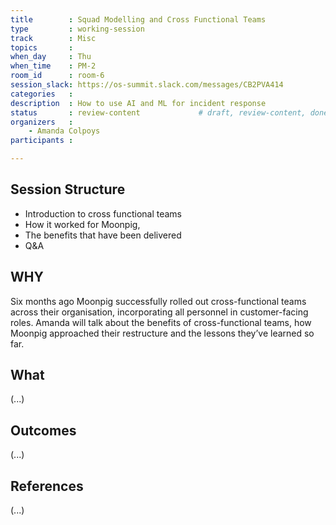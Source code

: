 ```yaml
---
title        : Squad Modelling and Cross Functional Teams
type         : working-session
track        : Misc
topics       :
when_day     : Thu
when_time    : PM-2
room_id      : room-6
session_slack: https://os-summit.slack.com/messages/CB2PVA414
categories   :
description  : How to use AI and ML for incident response
status       : review-content             # draft, review-content, done
organizers   :
    - Amanda Colpoys
participants :

---
```


## Session Structure

- Introduction to cross functional teams
- How it worked for Moonpig,
- The benefits that have been delivered
- Q&A

## WHY

Six months ago Moonpig successfully rolled out cross-functional teams across their organisation, incorporating all personnel in customer-facing roles.  Amanda will talk about the benefits of cross-functional teams, how Moonpig approached their restructure and the lessons they’ve learned so far.

## What

(...)

## Outcomes

(...)

## References

(...)
